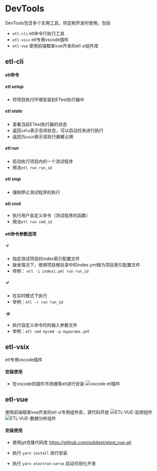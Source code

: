 
# DevTools

DevTools包含多个实用工具，供定制开发时使用，包括

- `etl-cli` etl命令行执行工具
- `etl-vsix` etl专用vscode插件
- `etl-vue` 使用前端框架vue开发的etl ui组件库

## etl-cli

#### etl命令

##### etl setup

- 将项目执行环境安装到ETest执行器中

##### etl state

- 查看当前ETest执行器的状态
- 返回`idle`表示空闲状态，可以启动任务进行执行 
- 返回为`uuid`表示该执行器被占用

##### etl run

- 启动执行项目内的一个测试程序
- 用法`etl run run_id`

##### etl stop

- 强制停止测试程序的执行

#### etl cmd

- 执行用户自定义命令（测试程序的函数）
- 用法`etl run cmd_id`

#### etl命令参数选项

##### -i 

- 指定测试项目的index索引配置文件
- 缺省情况下，使用项目根目录中的index.yml做为项目索引配置文件
- 举例： `etl -i index1.yml run run_id`

##### -r

- 在实时模式下执行
- 举例：`etl -r run run_id`

#### -p

- 执行自定义命令时的输入参数文件
- 举例：`etl cmd mycmd -p myparams.yml`


## etl-vsix

etl专用vscode插件

#### 安装使用

- 在vscode的插件市场搜索etl进行安装
![vscode etl插件](https://solidest.github.io/etest_sdk/VSCODE.png)

## etl-vue

使用前端框架vue开发的etl ui专用组件库，源代码开放
![ETL-VUE-监控组件](https://solidest.github.io/etest_sdk/VUE1.png)
![ETL-VUE-数据分析组件](https://solidest.github.io/etest_sdk/VUE2.png)

#### 安装使用

- 使用git克隆代码库 https://github.com/solidest/etest_vue.git

- 执行 `yarn install` 进行安装

- 执行 `yarn electron:serve` 启动可视化开发
